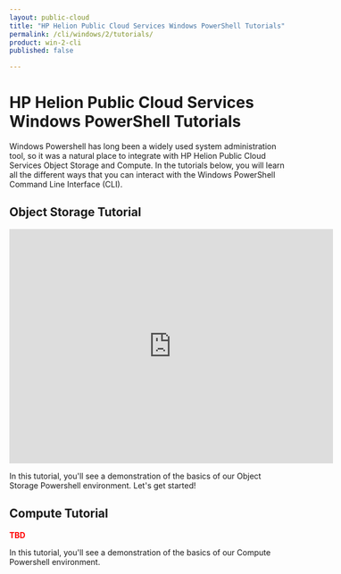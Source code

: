 ```yaml
---
layout: public-cloud
title: "HP Helion Public Cloud Services Windows PowerShell Tutorials"
permalink: /cli/windows/2/tutorials/
product: win-2-cli
published: false

---
```

<!--PUBLISHED-->
# HP Helion Public Cloud Services Windows PowerShell Tutorials

Windows Powershell has long been a widely used system administration tool, so it was a natural place to integrate with HP Helion Public Cloud Services Object Storage and Compute.  In the tutorials below, you will learn all the different ways that you can interact with the Windows PowerShell Command Line Interface (CLI).


## Object Storage Tutorial

<iframe src="http://player.vimeo.com/video/33349560?title=0&amp;byline=0&amp;portrait=0" width="580" height="420" frameborder="0"> </iframe>

In this tutorial, you'll see a demonstration of the basics of our Object Storage Powershell environment. Let's get started!   

## Compute Tutorial

<font color="Red"><b>TBD</b></font>

In this tutorial, you'll see a demonstration of the basics of our Compute Powershell environment.

 

